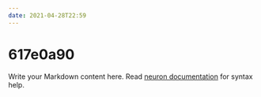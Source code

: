 ```yaml
---
date: 2021-04-28T22:59
---
```


# 617e0a90

Write your Markdown content here. Read [neuron documentation](https://neuron.zettel.page/2011404.html) for syntax help.

